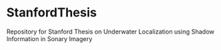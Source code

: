 # StanfordThesis
Repository for Stanford Thesis on Underwater Localization using Shadow Information in Sonary Imagery
